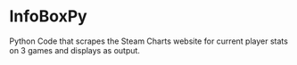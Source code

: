# InfoBoxPy
Python Code that scrapes the Steam Charts website for current player stats on 3 games and displays as output. 
